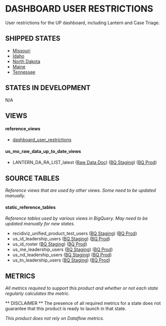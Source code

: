 # DASHBOARD USER RESTRICTIONS
User restrictions for the UP dashboard, including Lantern and Case Triage.
## SHIPPED STATES
  - [Missouri](../../states/missouri.md)
  - [Idaho](../../states/idaho.md)
  - [North Dakota](../../states/north_dakota.md)
  - [Maine](../../states/maine.md)
  - [Tennessee](../../states/tennessee.md)

## STATES IN DEVELOPMENT
  N/A

## VIEWS

#### reference_views
  - [dashboard_user_restrictions](../../views/reference_views/dashboard_user_restrictions.md) <br/>

#### us_mo_raw_data_up_to_date_views
  - LANTERN_DA_RA_LIST_latest ([Raw Data Doc](../../../ingest/us_mo/raw_data/LANTERN_DA_RA_LIST.md)) ([BQ Staging](https://console.cloud.google.com/bigquery?pli=1&p=recidiviz-staging&page=table&project=recidiviz-staging&d=us_mo_raw_data_up_to_date_views&t=LANTERN_DA_RA_LIST_latest)) ([BQ Prod](https://console.cloud.google.com/bigquery?pli=1&p=recidiviz-123&page=table&project=recidiviz-123&d=us_mo_raw_data_up_to_date_views&t=LANTERN_DA_RA_LIST_latest)) <br/>

## SOURCE TABLES
_Reference views that are used by other views. Some need to be updated manually._

#### static_reference_tables
_Reference tables used by various views in BigQuery. May need to be updated manually for new states._
  - recidiviz_unified_product_test_users ([BQ Staging](https://console.cloud.google.com/bigquery?pli=1&p=recidiviz-staging&page=table&project=recidiviz-staging&d=static_reference_tables&t=recidiviz_unified_product_test_users)) ([BQ Prod](https://console.cloud.google.com/bigquery?pli=1&p=recidiviz-123&page=table&project=recidiviz-123&d=static_reference_tables&t=recidiviz_unified_product_test_users)) <br/>
  - us_id_leadership_users ([BQ Staging](https://console.cloud.google.com/bigquery?pli=1&p=recidiviz-staging&page=table&project=recidiviz-staging&d=static_reference_tables&t=us_id_leadership_users)) ([BQ Prod](https://console.cloud.google.com/bigquery?pli=1&p=recidiviz-123&page=table&project=recidiviz-123&d=static_reference_tables&t=us_id_leadership_users)) <br/>
  - us_id_roster ([BQ Staging](https://console.cloud.google.com/bigquery?pli=1&p=recidiviz-staging&page=table&project=recidiviz-staging&d=static_reference_tables&t=us_id_roster)) ([BQ Prod](https://console.cloud.google.com/bigquery?pli=1&p=recidiviz-123&page=table&project=recidiviz-123&d=static_reference_tables&t=us_id_roster)) <br/>
  - us_me_leadership_users ([BQ Staging](https://console.cloud.google.com/bigquery?pli=1&p=recidiviz-staging&page=table&project=recidiviz-staging&d=static_reference_tables&t=us_me_leadership_users)) ([BQ Prod](https://console.cloud.google.com/bigquery?pli=1&p=recidiviz-123&page=table&project=recidiviz-123&d=static_reference_tables&t=us_me_leadership_users)) <br/>
  - us_nd_leadership_users ([BQ Staging](https://console.cloud.google.com/bigquery?pli=1&p=recidiviz-staging&page=table&project=recidiviz-staging&d=static_reference_tables&t=us_nd_leadership_users)) ([BQ Prod](https://console.cloud.google.com/bigquery?pli=1&p=recidiviz-123&page=table&project=recidiviz-123&d=static_reference_tables&t=us_nd_leadership_users)) <br/>
  - us_tn_leadership_users ([BQ Staging](https://console.cloud.google.com/bigquery?pli=1&p=recidiviz-staging&page=table&project=recidiviz-staging&d=static_reference_tables&t=us_tn_leadership_users)) ([BQ Prod](https://console.cloud.google.com/bigquery?pli=1&p=recidiviz-123&page=table&project=recidiviz-123&d=static_reference_tables&t=us_tn_leadership_users)) <br/>

## METRICS
_All metrics required to support this product and whether or not each state regularly calculates the metric._

** DISCLAIMER **
The presence of all required metrics for a state does not guarantee that this product is ready to launch in that state.

*This product does not rely on Dataflow metrics.*
